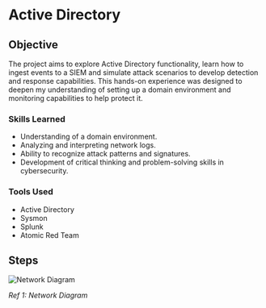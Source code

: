 # Active Directory

## Objective

The project aims to explore Active Directory functionality, learn how to ingest events to a SIEM and simulate attack scenarios to develop detection and response capabilities. This hands-on experience was designed to deepen my understanding of setting up a domain environment and monitoring capabilities to help protect it.

### Skills Learned

- Understanding of a domain environment.
- Analyzing and interpreting network logs.
- Ability to recognize attack patterns and signatures.
- Development of critical thinking and problem-solving skills in cybersecurity.

### Tools Used

- Active Directory
- Sysmon
- Splunk
- Atomic Red Team

## Steps
<!-- drag & drop screenshots here or use imgur and reference them using imgsrc

Every screenshot should have some text explaining what the screenshot is about.

Continue to add screenshots and steps as you go.-->

![Network Diagram](https://github.com/user-attachments/assets/eccbcc19-c740-420c-9ef7-854d76430ad3)

*Ref 1: Network Diagram*
